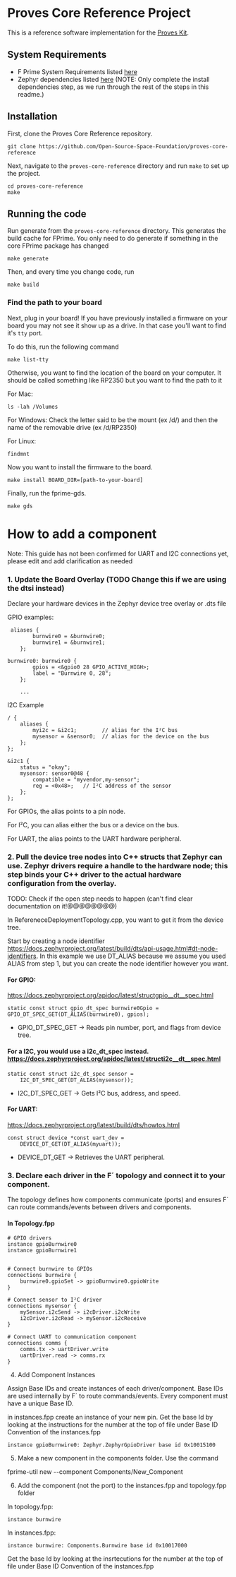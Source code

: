 # Proves Core Reference Project

This is a reference software implementation for the [Proves Kit](https://docs.proveskit.space/en/latest/).

## System Requirements
- F Prime System Requirements listed [here](https://fprime.jpl.nasa.gov/latest/docs/getting-started/installing-fprime/#system-requirements)
- Zephyr dependencies listed [here](https://docs.zephyrproject.org/latest/develop/getting_started/index.html#install-dependencies) (NOTE: Only complete the install dependencies step, as we run through the rest of the steps in this readme.)

## Installation

First, clone the Proves Core Reference repository.

```shell
git clone https://github.com/Open-Source-Space-Foundation/proves-core-reference
```

Next, navigate to the `proves-core-reference` directory and run `make` to set up the project.

```shell
cd proves-core-reference
make
```

## Running the code

Run generate from the `proves-core-reference` directory. This generates the build cache for FPrime. You only need to do generate if something in the core FPrime package has changed
```shell
make generate
```

Then, and every time you change code, run

```shell
make build
```

### Find the path to your board

Next, plug in your board! If you have previously installed a firmware on your board you may not see it show up as a drive. In that case you'll want to find it's `tty` port.

To do this, run the following command
```shell
make list-tty
```

Otherwise, you want to find the location of the board on your computer. It should be called something like RP2350 but you want to find the path to it

For Mac:
```shell
ls -lah /Volumes
```

For Windows:
Check the letter said to be the mount (ex /d/) and then the name of the removable drive (ex /d/RP2350)

For Linux:
```shell
findmnt
```

Now you want to install the firmware to the board.
```shell
make install BOARD_DIR=[path-to-your-board]
```

Finally, run the fprime-gds.
```shell
make gds
```

# How to add a component

Note: This guide has not been confirmed for UART and I2C connections yet, please edit and add clarification as needed

### 1. Update the Board Overlay (TODO Change this if we are using the dtsi instead)


Declare your hardware devices in the Zephyr device tree overlay or .dts file


GPIO examples:
```
 aliases {
        burnwire0 = &burnwire0;
        burnwire1 = &burnwire1;
    };

burnwire0: burnwire0 {
        gpios = <&gpio0 28 GPIO_ACTIVE_HIGH>;
        label = "Burnwire 0, 28";
    };

    ...
```

I2C Example

```
/ {
    aliases {
        myi2c = &i2c1;        // alias for the I²C bus
        mysensor = &sensor0;  // alias for the device on the bus
    };
};

&i2c1 {
    status = "okay";
    mysensor: sensor0@48 {
        compatible = "myvendor,my-sensor";
        reg = <0x48>;   // I²C address of the sensor
    };
};
```
For GPIOs, the alias points to a pin node.

For I²C, you can alias either the bus or a device on the bus.

For UART, the alias points to the UART hardware peripheral.

### 2. Pull the device tree nodes into C++ structs that Zephyr can use. Zephyr drivers require a handle to the hardware node; this step binds your C++ driver to the actual hardware configuration from the overlay.

TODO: Check if the open step needs to happen (can't find clear documentation on it!@@@@@@@@)


In RefereneceDeploymentTopology.cpp, you want to get it from the device tree.

Start by creating a node identifier https://docs.zephyrproject.org/latest/build/dts/api-usage.html#dt-node-identifiers. In this example we use DT_ALIAS because we assume you used ALIAS from step 1, but you can create the node identifier however you want.

#### For GPIO:
https://docs.zephyrproject.org/apidoc/latest/structgpio__dt__spec.html

```
static const struct gpio_dt_spec burnwire0Gpio = GPIO_DT_SPEC_GET(DT_ALIAS(burnwire0), gpios);
```
- GPIO_DT_SPEC_GET → Reads pin number, port, and flags from device tree.


#### For a I2C, you would use a i2c_dt_spec instead. https://docs.zephyrproject.org/apidoc/latest/structi2c__dt__spec.html
```
static const struct i2c_dt_spec sensor =
    I2C_DT_SPEC_GET(DT_ALIAS(mysensor));
```

- I2C_DT_SPEC_GET → Gets I²C bus, address, and speed.

#### For UART:
https://docs.zephyrproject.org/latest/build/dts/howtos.html
```
const struct device *const uart_dev =
    DEVICE_DT_GET(DT_ALIAS(myuart));
```

- DEVICE_DT_GET → Retrieves the UART peripheral.

### 3. Declare each driver in the F´ topology and connect it to your component.

The topology defines how components communicate (ports) and ensures F´ can route commands/events between drivers and components.

#### In Topology.fpp

```
# GPIO drivers
instance gpioBurnwire0
instance gpioBurnwire1


# Connect burnwire to GPIOs
connections burnwire {
    burnwire0.gpioSet -> gpioBurnwire0.gpioWrite
}

# Connect sensor to I²C driver
connections mysensor {
    mySensor.i2cSend -> i2cDriver.i2cWrite
    i2cDriver.i2cRead -> mySensor.i2cReceive
}

# Connect UART to communication component
connections comms {
    comms.tx -> uartDriver.write
    uartDriver.read -> comms.rx
}
```


4. Add Component Instances

Assign Base IDs and create instances of each driver/component. Base IDs are used internally by F´ to route commands/events. Every component must have a unique Base ID.

in instances.fpp create an instance of your new pin. Get the base Id by looking at the instructions for the number at the top of file under Base ID Convention of the instances.fpp

```
instance gpioBurnwire0: Zephyr.ZephyrGpioDriver base id 0x10015100
```

5. Make a new component in the components folder. Use the command

fprime-util new --component Components/New_Component

6. Add the component (not the port) to the instances.fpp and topology.fpp folder

In topology.fpp:

```
instance burnwire
```

In instances.fpp:
```
instance burnwire: Components.Burnwire base id 0x10017000
```
  Get the base Id by looking at the insrtecutions for the number at the top of file under Base ID Convention of the instances.fpp
